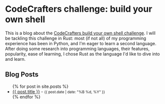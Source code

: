 # CodeCrafters challenge: build your own shell

This is a blog about the [CodeCrafters build your own shell challenge](https://app.codecrafters.io/courses/shell/introduction). I will be tackling this challenge in Rust: most (if not all) of my programming experience has been in Python, and I'm eager to learn a second language. After doing some research into programming languages, their features, popularity, ease of learning, I chose Rust as the language I'd like to dive into and learn. 

## Blog Posts
<ul>
  {% for post in site.posts %}
    <li>
      <a href="{{ site.baseurl }}{{ post.url }}">{{ post.title }}</a> - <small>{{ post.date | date: "%B %d, %Y" }}</small>
    </li>
  {% endfor %}
</ul>

